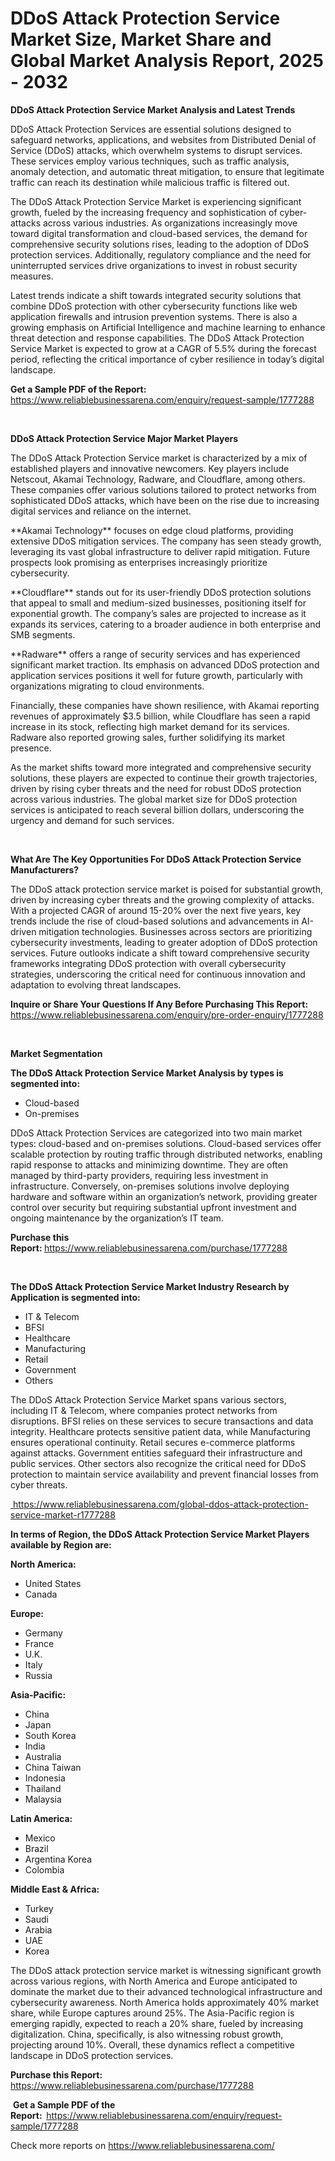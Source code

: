 <p><h1>DDoS Attack Protection Service Market Size, Market Share and Global Market Analysis Report, 2025 - 2032</h1></p><p><strong>DDoS Attack Protection Service Market Analysis and Latest Trends</strong></p>
<p><p>DDoS Attack Protection Services are essential solutions designed to safeguard networks, applications, and websites from Distributed Denial of Service (DDoS) attacks, which overwhelm systems to disrupt services. These services employ various techniques, such as traffic analysis, anomaly detection, and automatic threat mitigation, to ensure that legitimate traffic can reach its destination while malicious traffic is filtered out.</p><p>The DDoS Attack Protection Service Market is experiencing significant growth, fueled by the increasing frequency and sophistication of cyber-attacks across various industries. As organizations increasingly move toward digital transformation and cloud-based services, the demand for comprehensive security solutions rises, leading to the adoption of DDoS protection services. Additionally, regulatory compliance and the need for uninterrupted services drive organizations to invest in robust security measures.</p><p>Latest trends indicate a shift towards integrated security solutions that combine DDoS protection with other cybersecurity functions like web application firewalls and intrusion prevention systems. There is also a growing emphasis on Artificial Intelligence and machine learning to enhance threat detection and response capabilities. The DDoS Attack Protection Service Market is expected to grow at a CAGR of 5.5% during the forecast period, reflecting the critical importance of cyber resilience in today’s digital landscape.</p></p>
<p><strong>Get a Sample PDF of the Report:&nbsp;</strong> <a href="https://www.reliablebusinessarena.com/enquiry/request-sample/1777288?utm_campaign=2942&utm_medium=2&utm_source=Github&utm_content=ia&utm_term=09032025&utm_id=ddos-attack-protection-service">https://www.reliablebusinessarena.com/enquiry/request-sample/1777288</a></p>
<p>&nbsp;</p>
<p><strong>DDoS Attack Protection Service Major Market Players</strong></p>
<p><p>The DDoS Attack Protection Service market is characterized by a mix of established players and innovative newcomers. Key players include Netscout, Akamai Technology, Radware, and Cloudflare, among others. These companies offer various solutions tailored to protect networks from sophisticated DDoS attacks, which have been on the rise due to increasing digital services and reliance on the internet.</p><p>**Akamai Technology** focuses on edge cloud platforms, providing extensive DDoS mitigation services. The company has seen steady growth, leveraging its vast global infrastructure to deliver rapid mitigation. Future prospects look promising as enterprises increasingly prioritize cybersecurity.</p><p>**Cloudflare** stands out for its user-friendly DDoS protection solutions that appeal to small and medium-sized businesses, positioning itself for exponential growth. The company’s sales are projected to increase as it expands its services, catering to a broader audience in both enterprise and SMB segments.</p><p>**Radware** offers a range of security services and has experienced significant market traction. Its emphasis on advanced DDoS protection and application services positions it well for future growth, particularly with organizations migrating to cloud environments.</p><p>Financially, these companies have shown resilience, with Akamai reporting revenues of approximately $3.5 billion, while Cloudflare has seen a rapid increase in its stock, reflecting high market demand for its services. Radware also reported growing sales, further solidifying its market presence.</p><p>As the market shifts toward more integrated and comprehensive security solutions, these players are expected to continue their growth trajectories, driven by rising cyber threats and the need for robust DDoS protection across various industries. The global market size for DDoS protection services is anticipated to reach several billion dollars, underscoring the urgency and demand for such services.</p></p>
<p>&nbsp;</p>
<p><strong>What Are The Key Opportunities For DDoS Attack Protection Service Manufacturers?</strong></p>
<p><p>The DDoS attack protection service market is poised for substantial growth, driven by increasing cyber threats and the growing complexity of attacks. With a projected CAGR of around 15-20% over the next five years, key trends include the rise of cloud-based solutions and advancements in AI-driven mitigation technologies. Businesses across sectors are prioritizing cybersecurity investments, leading to greater adoption of DDoS protection services. Future outlooks indicate a shift toward comprehensive security frameworks integrating DDoS protection with overall cybersecurity strategies, underscoring the critical need for continuous innovation and adaptation to evolving threat landscapes.</p></p>
<p><strong>Inquire or Share Your Questions If Any Before Purchasing This Report:</strong> <a href="https://www.reliablebusinessarena.com/enquiry/pre-order-enquiry/1777288?utm_campaign=2942&utm_medium=2&utm_source=Github&utm_content=ia&utm_term=09032025&utm_id=ddos-attack-protection-service">https://www.reliablebusinessarena.com/enquiry/pre-order-enquiry/1777288</a></p>
<p>&nbsp;</p>
<p><strong>Market Segmentation</strong></p>
<p><strong>The DDoS Attack Protection Service Market Analysis by types is segmented into:</strong></p>
<p><ul><li>Cloud-based</li><li>On-premises</li></ul></p>
<p><p>DDoS Attack Protection Services are categorized into two main market types: cloud-based and on-premises solutions. Cloud-based services offer scalable protection by routing traffic through distributed networks, enabling rapid response to attacks and minimizing downtime. They are often managed by third-party providers, requiring less investment in infrastructure. Conversely, on-premises solutions involve deploying hardware and software within an organization’s network, providing greater control over security but requiring substantial upfront investment and ongoing maintenance by the organization’s IT team.</p></p>
<p><strong>Purchase this Report:&nbsp;</strong><a href="https://www.reliablebusinessarena.com/purchase/1777288?utm_campaign=2942&utm_medium=2&utm_source=Github&utm_content=ia&utm_term=09032025&utm_id=ddos-attack-protection-service">https://www.reliablebusinessarena.com/purchase/1777288</a></p>
<p>&nbsp;</p>
<p><strong>The DDoS Attack Protection Service Market Industry Research by Application is segmented into:</strong></p>
<p><ul><li>IT & Telecom</li><li>BFSI</li><li>Healthcare</li><li>Manufacturing</li><li>Retail</li><li>Government</li><li>Others</li></ul></p>
<p><p>The DDoS Attack Protection Service Market spans various sectors, including IT & Telecom, where companies protect networks from disruptions. BFSI relies on these services to secure transactions and data integrity. Healthcare protects sensitive patient data, while Manufacturing ensures operational continuity. Retail secures e-commerce platforms against attacks. Government entities safeguard their infrastructure and public services. Other sectors also recognize the critical need for DDoS protection to maintain service availability and prevent financial losses from cyber threats.</p></p>
<p><a href="https://www.reliablebusinessarena.com/global-ddos-attack-protection-service-market-r1777288?utm_campaign=2942&utm_medium=2&utm_source=Github&utm_content=ia&utm_term=09032025&utm_id=ddos-attack-protection-service">&nbsp;https://www.reliablebusinessarena.com/global-ddos-attack-protection-service-market-r1777288</a></p>
<p><strong>In terms of Region, the DDoS Attack Protection Service Market Players available by Region are:</strong></p>
<p>
    <p> <strong> North America: </strong>
        <ul>
            <li>United States</li>
            <li>Canada</li>
        </ul>
        </p> 
    <p> <strong> Europe: </strong>
        <ul>
            <li>Germany</li>
            <li>France</li>
            <li>U.K.</li>
            <li>Italy</li>
            <li>Russia</li>
        </ul>
        </p> 
    <p> <strong> Asia-Pacific: </strong>
        <ul>
            <li>China</li>
            <li>Japan</li>
            <li>South Korea</li>
            <li>India</li>
            <li>Australia</li>
            <li>China Taiwan</li>
            <li>Indonesia</li>
            <li>Thailand</li>
            <li>Malaysia</li>
        </ul>
        </p> 
    <p> <strong> Latin America: </strong>
        <ul>
            <li>Mexico</li>
            <li>Brazil</li>
            <li>Argentina Korea</li>
            <li>Colombia</li>
        </ul>
        </p> 
    <p> <strong> Middle East & Africa: </strong>
        <ul>
            <li>Turkey</li>
            <li>Saudi</li>
            <li>Arabia</li>
            <li>UAE</li>
            <li>Korea</li>
        </ul>
    </p>
    </p>
<p><p>The DDoS attack protection service market is witnessing significant growth across various regions, with North America and Europe anticipated to dominate the market due to their advanced technological infrastructure and cybersecurity awareness. North America holds approximately 40% market share, while Europe captures around 25%. The Asia-Pacific region is emerging rapidly, expected to reach a 20% share, fueled by increasing digitalization. China, specifically, is also witnessing robust growth, projecting around 10%. Overall, these dynamics reflect a competitive landscape in DDoS protection services.</p></p>
<p><strong>Purchase this Report: </strong><a href="https://www.reliablebusinessarena.com/purchase/1777288?utm_campaign=2942&utm_medium=2&utm_source=Github&utm_content=ia&utm_term=09032025&utm_id=ddos-attack-protection-service">https://www.reliablebusinessarena.com/purchase/1777288</a></p>
<p>&nbsp;<strong>Get a Sample PDF of the Report:&nbsp;&nbsp;</strong><a href="https://www.reliablebusinessarena.com/enquiry/request-sample/1777288?utm_campaign=2942&utm_medium=2&utm_source=Github&utm_content=ia&utm_term=09032025&utm_id=ddos-attack-protection-service">https://www.reliablebusinessarena.com/enquiry/request-sample/1777288</a></p>
<p><strong></strong></p>
<p>Check more reports on <a href="https://www.reliablebusinessarena.com/?utm_campaign=2942&utm_medium=2&utm_source=Github&utm_content=ia&utm_term=09032025&utm_id=ddos-attack-protection-service">https://www.reliablebusinessarena.com/</a></p>